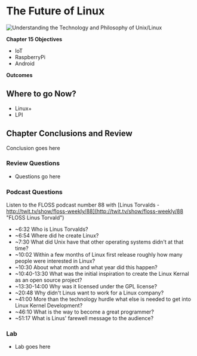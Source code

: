 # The Future of Linux
![Understanding the Technology and Philosophy of Unix/Linux](http://imgs.xkcd.com/comics/2038.png "Understanding the Technology and Philosophy of Unix/Linux")

__Chapter 15 Objectives__

   * IoT
   * RaspberryPi
   * Android

__Outcomes__

   
## Where to go Now? 
   
   * Linux+
   * LPI
   
## Chapter Conclusions and Review

  Conclusion goes here

### Review Questions

  * Questions go here

### Podcast Questions

Listen to the FLOSS podcast number 88 with [Linus Torvalds - http://twit.tv/show/floss-weekly/88](http://twit.tv/show/floss-weekly/88 "FLOSS Linus Torvald")

  *  ~6:32 Who is Linus Torvalds?
  *  ~6:54 Where did he create Linux?
  *  ~7:30 What did Unix have that other operating systems didn't at that time?
  *  ~10:02 Within a few months of Linux first release roughly how many people were interested in Linux?
  *  ~10:30 About what month and what year did this happen?
  *  ~10:40-13:30 What was the initial inspiration to create the Linux Kernal as an open source project? 
  *  ~13:30-14:00 Why was it licensed under the GPL license?
  *  ~20:48 Why didn't Linus want to work for a Linux company? 
  *  ~41:00 More than the technology hurdle what else is needed to get into Linux Kernel Development?
  *  ~46:10 What is the way to become a great programmer?
  *  ~51:17 What is Linus' farewell message to the audience?
  
### Lab

 * Lab goes here 
 
 
